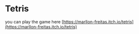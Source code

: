 # Tetris

you can play the game here [https://marllon-freitas.itch.io/tetris](https://marllon-freitas.itch.io/tetris)
